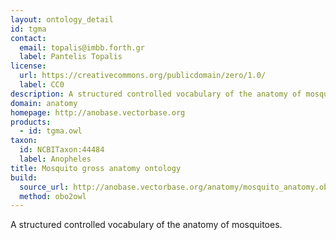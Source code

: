 ```yaml
---
layout: ontology_detail
id: tgma
contact:
  email: topalis@imbb.forth.gr
  label: Pantelis Topalis
license:
  url: https://creativecommons.org/publicdomain/zero/1.0/
  label: CC0
description: A structured controlled vocabulary of the anatomy of mosquitoes.
domain: anatomy
homepage: http://anobase.vectorbase.org
products:
  - id: tgma.owl
taxon:
  id: NCBITaxon:44484
  label: Anopheles
title: Mosquito gross anatomy ontology
build:
  source_url: http://anobase.vectorbase.org/anatomy/mosquito_anatomy.obo
  method: obo2owl
---
```


A structured controlled vocabulary of the anatomy of mosquitoes.
